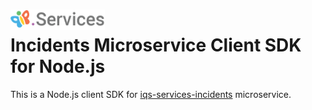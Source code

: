 # <img src="https://github.com/pip-services/pip-services/raw/master/design/Logo.png" alt="Pip.Services Logo" style="max-width:30%"> <br/> Incidents Microservice Client SDK for Node.js

This is a Node.js client SDK for [iqs-services-incidents](http://gitlab.com/iqs-services/iqs-services-incidents-node) microservice.
